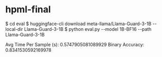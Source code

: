 # hpml-final

$ cd eval
$ huggingface-cli download meta-llama/Llama-Guard-3-1B  --local-dir Llama-Guard-3-1B
$ python eval.py --model 1B-BF16 --path Llama-Guard-3-1B

Avg Time Per Sample (s): 0.5747905081089929
Binary Accuracy: 0.8341530592169978
